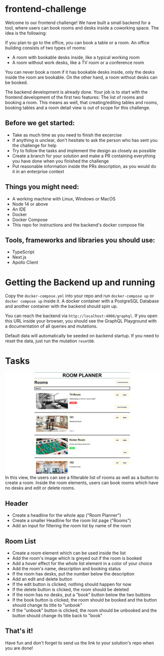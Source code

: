 # frontend-challenge

Welcome to our frontend challenge! We have built a small backend for a tool, where users can book rooms and desks inside a coworking space. The idea is the following:

If you plan to go to the office, you can book a table or a room. An office building consists of two types of rooms:

- A room with bookable desks inside, like a typical working room
- A room without work desks, like a TV room or a conference room

You can never book a room if it has bookable desks inside, only the desks inside the room are bookable. On the other hand, a room without desks can be booked.

The backend development is already done. Your job is to start with the frontend development of the first two features: The list of rooms and booking a room. This means as well, that creating/editing tables and rooms, booking tables and a room detail view is out of scope for this challenge.

## Before we get started:

- Take as much time as you need to finish the excercise
- If anything is unclear, don't hesitate to ask the person who has sent you the challenge for help
- Try to follow the tasks and implement the design as closely as possible
- Create a branch for your solution and make a PR containing everything you have done when you finished the challenge
- Put reasonable information inside the PRs description, as you would do it in an enterprise context

## Things you might need:

- A working machine with Linux, Windows or MacOS
- Node 14 or above
- An IDE
- Docker
- Docker Compose
- This repo for instructions and the backend's docker compose file

## Tools, frameworks and libraries you should use:

- TypeScript
- Next.js
- Apollo Client

# Getting the Backend up and running

Copy the `docker-compose.yml` into your repo and run `docker-compose up` or `docker compose up` inside it. A docker container with a PostgreSQL Database and another container with the backend should spin up.

You can reach the backend via `http://localhost:4000/graphql`. If you open this URL inside your browser, you should see the GraphQL Playground with a documentation of all queries and mutations.

Default data will automatically be seeded on backend startup. If you need to reset the data, just run the mutation `resetDB`.

# Tasks

![Home](room-list.jpg)
In this view, the users can see a filterable list of rooms as well as a button to create a room. Inside the room elements, users can book rooms which have no desks and edit or delete rooms.

## Header

- Create a headline for the whole app ("Room Planner")
- Create a smaller Headline for the room list page ("Rooms")
- Add an input for filtering the room list by name of the room

## Room List

- Create a room element which can be used inside the list
- Add the room's image which is greyed out if the room is booked
- Add a hover effect for the whole list element in a color of your choice
- Add the room's name, description and booking status
- If the room has desks, put the number below the description
- Add an edit and delete button
- If the edit button is clicked, nothing should happen for now
- If the delete button is clicked, the room should be deleted
- If the room has no desks, put a "book" button below the two buttons
- If the book button is clicked, the room should be booked and the button should change its title to "unbook"
- If the "unbook" button is clicked, the room should be unbooked and the button should change its title back to "book"

## That's it!

Have fun and don't forget to send us the link to your solution's repo when you are done!
